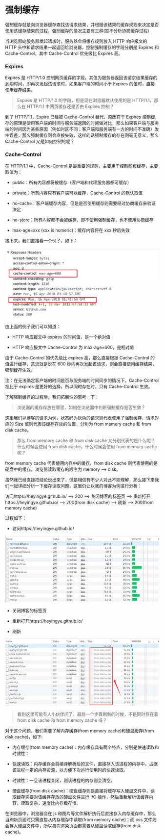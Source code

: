 # 强制缓存

强制缓存就是向浏览器缓存查找该请求结果，并根据该结果的缓存规则来决定是否使用该缓存结果的过程，强制缓存的情况主要有三种(暂不分析协商缓存过程)

当浏览器向服务器发起请求时，服务器会将缓存规则放入 HTTP 响应报文的 HTTP 头中和请求结果一起返回给浏览器，控制强制缓存的字段分别是 Expires 和 Cache-Control，其中 Cache-Control 优先级比 Expires 高。

### Expires

Expires 是 HTTP/1.0 控制网页缓存的字段，其值为服务器返回该请求结果缓存的到期时间，即再次发起该请求时，如果客户端的时间小于 Expires 的值时，直接使用缓存结果。

> Expires 是 HTTP/1.0 的字段，但是现在浏览器默认使用的是 HTTP/1.1，那么在 HTTP/1.1 中网页缓存还是否由 Expires 控制？

到了 HTTP/1.1，Expire 已经被 Cache-Control 替代，原因在于 Expires 控制缓存的原理是使用客户端的时间与服务端返回的时间做对比，那么如果客户端与服务端的时间因为某些原因（例如时区不同；客户端和服务端有一方的时间不准确）发生误差，那么强制缓存则会直接失效，这样的话强制缓存的存在则毫无意义，那么 Cache-Control 又是如何控制的呢？

### Cache-Control

在 HTTP/1.1 中，Cache-Control 是最重要的规则，主要用于控制网页缓存，主要取值为：

- public：所有内容都将被缓存（客户端和代理服务器都可缓存）

- private：所有内容只有客户端可以缓存，Cache-Control 的默认取值

- no-cache：客户端缓存内容，但是是否使用缓存则需要经过协商缓存来验证决定

- no-store：所有内容都不会被缓存，即不使用强制缓存，也不使用协商缓存

- max-age=xxx (xxx is numeric)：缓存内容将在 xxx 秒后失效

接下来，我们直接看一个例子，如下：

![](./cache-demo.png)

由上面的例子我们可以知道：

- HTTP 响应报文中 expires 的时间值，是一个绝对值

- HTTP 响应报文中 Cache-Control 为 max-age=600，是相对值

由于 Cache-Control 的优先级比 expires 高，那么直接根据 Cache-Control 的值进行缓存，意思就是说在 600 秒内再次发起该请求，则会直接使用缓存结果，强制缓存生效。

注：在无法确定客户端的时间是否与服务端的时间同步的情况下，Cache-Control 相比于 expires 是更好的选择，所以同时存在时，只有 Cache-Control 生效。

了解强制缓存的过程后，我们拓展性的思考一下：

> 浏览器的缓存存放在哪里，如何在浏览器中判断强制缓存是否生效？

这里我们以博客的请求为例，状态码为灰色的请求则代表使用了强制缓存，请求对应的 Size 值则代表该缓存存放的位置，分别为 from memory cache 和 from disk cache。

> 那么 from memory cache 和 from disk cache 又分别代表的是什么呢？什么时候会使用 from disk cache，什么时候会使用 from memory cache 呢？

from memory cache 代表使用内存中的缓存，from disk cache 则代表使用的是硬盘中的缓存，浏览器读取缓存的顺序为 memory –> disk。

虽然我已经直接把结论说出来了，但是相信有不少人对此不能理解，那么接下来我们一起详细分析一下缓存读取问题，这里仍让以我的博客为例进行分析：

访问https://heyingye.github.io/ –> 200 –> 关闭博客的标签页 –> 重新打开https://heyingye.github.io/ –> 200(from disk cache) –> 刷新 –> 200(from memory cache)

过程如下：

- 访问https://heyingye.github.io/

![](./cache-github.png)

- 关闭博客的标签页

- 重新打开https://heyingye.github.io/

- 刷新

![](./cache-reopen.png)

> 看到这里可能有人小伙伴问了，最后一个步骤刷新的时候，不是同时存在着 from disk cache 和 from memory cache 吗？

对于这个问题，我们需要了解内存缓存(from memory cache)和硬盘缓存(from disk cache)，如下:

- 内存缓存(from memory cache)：内存缓存具有两个特点，分别是快速读取和时效性：

- 快速读取：内存缓存会将编译解析后的文件，直接存入该进程的内存中，占据该进程一定的内存资源，以方便下次运行使用时的快速读取。

- 时效性：一旦该进程关闭，则该进程的内存则会清空。

- 硬盘缓存(from disk cache)：硬盘缓存则是直接将缓存写入硬盘文件中，读取缓存需要对该缓存存放的硬盘文件进行 I/O 操作，然后重新解析该缓存内容，读取复杂，速度比内存缓存慢。

在浏览器中，浏览器会在 js 和图片等文件解析执行后直接存入内存缓存中，那么当刷新页面时只需直接从内存缓存中读取(from memory cache)；而 css 文件则会存入硬盘文件中，所以每次渲染页面都需要从硬盘读取缓存(from disk cache)。
